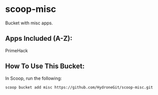 # scoop-misc

Bucket with misc apps.

## Apps Included (A-Z):

PrimeHack

## How To Use This Bucket:

In Scoop, run the following:

```pwsh
scoop bucket add misc https://github.com/HydroneGit/scoop-misc.git
```
